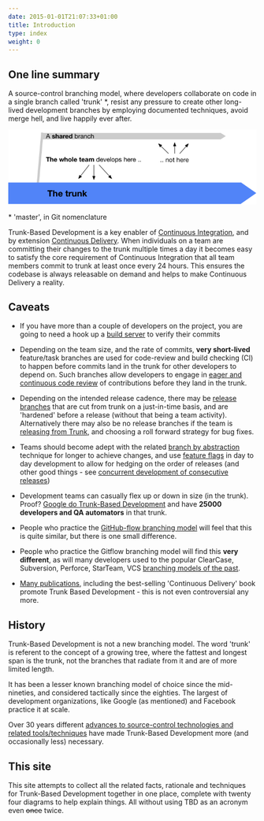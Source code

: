 ```yaml
---
date: 2015-01-01T21:07:33+01:00
title: Introduction
type: index
weight: 0
---
```


<!-- print <h1 style="color: white; padding: 32px 20px 72px; background-image:url(/images/LogoSlim.png); background-repeat: no-repeat; background-size: 100% auto"><span style="background-color: #5677fc">Introduction</span></h1> print -->


## One line summary

A source-control branching model, where developers collaborate on code in a single branch called 'trunk' *,
resist any pressure to create other long-lived development branches by employing documented techniques, 
avoid merge hell, and live happily ever after.

![](trunk1.png)

 &ast; 'master', in Git nomenclature

Trunk-Based Development is a key enabler of [Continuous Integration](/continuous-integration/), and by extension
[Continuous Delivery](/continuous-delivery/). When individuals on a team are committing their changes to the trunk
multiple times a day it becomes easy to satisfy the core requirement of Continuous Integration that all team
members commit to trunk at least once every 24 hours. This ensures the codebase is always releasable on demand
and helps to make Continuous Delivery a reality.

## Caveats

- If you have more than a couple of developers on the project, you are going to need a hook up a
  [build server](/continuous-integration/) to verify their commits

- Depending on the team size, and the rate of commits, **very short-lived** feature/task branches are used for
  code-review and build checking (CI) to happen before commits land in the trunk for other developers to depend on.
  Such branches allow developers to engage in [eager and continuous code review](/continuous-review/) of contributions 
  before they land in the trunk.

- Depending on the intended release cadence, there may be [release branches](/branch-for-release/) that are cut from trunk on
  a just-in-time basis, and are 'hardened' before a release (without that being a team activity). Alternatively there 
  may also be no release branches if the team is [releasing from Trunk](/release-from-trunk/), and choosing a roll 
  forward strategy for bug fixes.

- Teams should become adept with the related [branch by abstraction](/branch-by-abstraction/) technique for longer
  to achieve changes, and use [feature flags](/feature-flags/) in day to day development to allow for hedging on
  the order of releases (and other good things - see [concurrent development of consecutive releases](/concurrent-development-of-consecutive-releases/))

- Development teams can casually flex up or down in size (in the trunk). Proof? [Google do Trunk-Based Development](/game-changers/index.html#google-revealing-their-monorepo-trunk-2016) and
  have **25000 developers and QA automators** in that trunk.

- People who practice the [GitHub-flow branching model](/alternative-branching-models/index.html#modern-claimed-high-throughput-branching-models) will feel 
  that this is quite similar, but there is one small difference.

- People who practice the Gitflow branching model will find this **very different**, as will many developers used to
  the popular ClearCase, Subversion, Perforce, StarTeam, VCS [branching models of the past](/alternative-branching-models/index.html#legacy-branching-models).

- [Many publications](/publications/), including the best-selling 'Continuous Delivery' book promote Trunk Based 
  Development - this is not even controversial any more.

## History

Trunk-Based Development is not a new branching model. The word 'trunk' is referent to the concept of a growing tree,
where the fattest and longest span is the trunk, not the branches that radiate from it and are of more limited length.

It has been a lesser known branching model of choice since the mid-nineties, and considered tactically since the eighties.
The largest of development organizations, like Google (as mentioned) and Facebook practice it at scale.

Over 30 years different [advances to source-control technologies and related tools/techniques](/game-changers/) have made
Trunk-Based Development more (and occasionally less) necessary.

## This site

This site attempts to collect all the related facts, rationale and techniques for Trunk-Based Development together
in one place, complete with twenty four diagrams to help explain things. All without using TBD as an acronym
even ~~once~~ twice.
